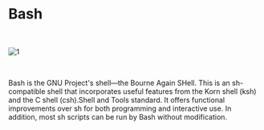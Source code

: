 # Bash
<html></br></html>

![1](https://www.linuxportal.info/sites/default/files/attachments/enciklopedia/2018-07-11/bash.jpg)
<html></br></html>

Bash is the GNU Project's shell—the Bourne Again SHell. This is an sh-compatible shell that incorporates useful features from the Korn shell (ksh) and the C shell (csh).Shell and Tools standard. It offers functional improvements over sh for both programming and interactive use. In addition, most sh scripts can be run by Bash without modification.
